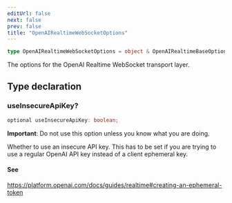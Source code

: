 ```yaml
---
editUrl: false
next: false
prev: false
title: "OpenAIRealtimeWebSocketOptions"
---
```


```ts
type OpenAIRealtimeWebSocketOptions = object & OpenAIRealtimeBaseOptions;
```

The options for the OpenAI Realtime WebSocket transport layer.

## Type declaration

### useInsecureApiKey?

```ts
optional useInsecureApiKey: boolean;
```

**Important**: Do not use this option unless you know what you are doing.

Whether to use an insecure API key. This has to be set if you are trying to use a regular
OpenAI API key instead of a client ephemeral key.

#### See

https://platform.openai.com/docs/guides/realtime#creating-an-ephemeral-token
